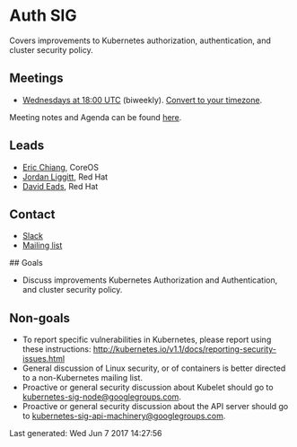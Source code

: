 <!---
This is an autogenerated file!

Please do not edit this file directly, but instead make changes to the
sigs.yaml file in the project root.

To understand how this file is generated, see generator/README.md.
-->
# Auth SIG

Covers improvements to Kubernetes authorization, authentication, and cluster security policy.

## Meetings
* [Wednesdays at 18:00 UTC](https://zoom.us/my/k8s.sig.auth) (biweekly). [Convert to your timezone](http://www.thetimezoneconverter.com/?t=18:00&tz=UTC).

Meeting notes and Agenda can be found [here](https://docs.google.com/document/d/1woLGRoONE3EBVx-wTb4pvp4CI7tmLZ6lS26VTbosLKM/edit#).

## Leads
* [Eric Chiang](https://github.com/ericchiang), CoreOS
* [Jordan Liggitt](https://github.com/liggitt), Red Hat
* [David Eads](https://github.com/deads2k), Red Hat

## Contact
* [Slack](https://kubernetes.slack.com/messages/sig-auth)
* [Mailing list](https://groups.google.com/forum/#!forum/kubernetes-sig-auth)

<!-- BEGIN CUSTOM CONTENT -->
## Goals
* Discuss improvements Kubernetes Authorization and Authentication, and cluster security policy.

## Non-goals
* To report specific vulnerabilities in Kubernetes, please report using these instructions: http://kubernetes.io/v1.1/docs/reporting-security-issues.html
* General discussion of Linux security, or of containers is better directed to a non-Kubernetes mailing list.
* Proactive or general security discussion about Kubelet should go to kubernetes-sig-node@googlegroups.com.
* Proactive or general security discussion about the API server should go to kubernetes-sig-api-machinery@googlegroups.com.  
<!-- END CUSTOM CONTENT -->

Last generated:  Wed Jun 7 2017 14:27:56